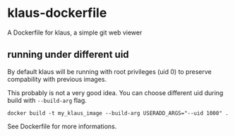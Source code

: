 klaus-dockerfile
================

A Dockerfile for klaus, a simple git web viewer

running under different uid
---------------------------

By default klaus will be running with root privileges (uid 0) to preserve compability with previous images.

This probably is not a very good idea. You can choose different uid during build with `--build-arg` flag.

    docker build -t my_klaus_image --build-arg USERADD_ARGS="--uid 1000" .

See Dockerfile for more informations.
